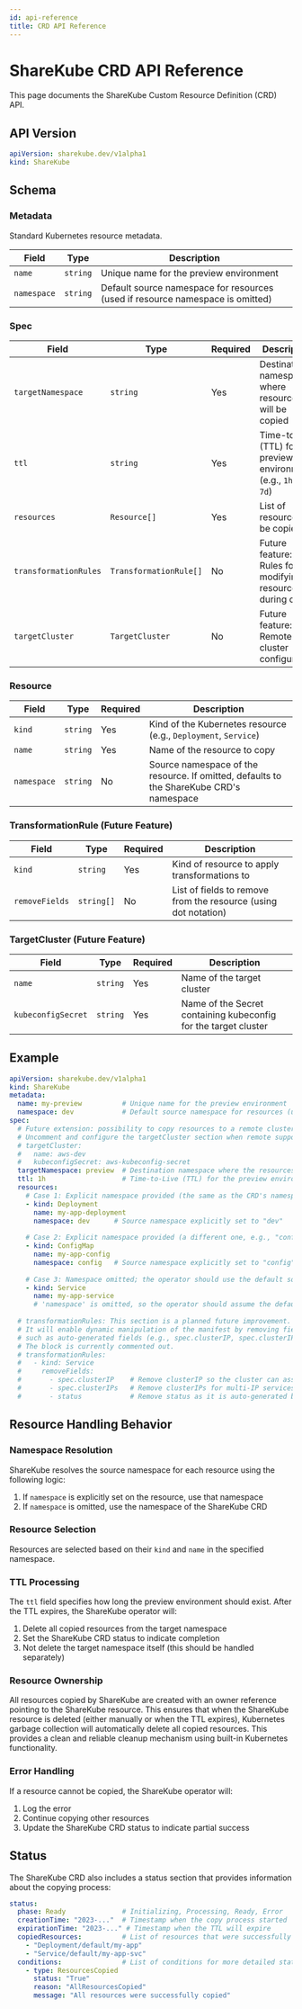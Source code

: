 ```yaml
---
id: api-reference
title: CRD API Reference
---
```


# ShareKube CRD API Reference

This page documents the ShareKube Custom Resource Definition (CRD) API.

## API Version

```yaml
apiVersion: sharekube.dev/v1alpha1
kind: ShareKube
```

## Schema

### Metadata

Standard Kubernetes resource metadata.

| Field | Type | Description |
|-------|------|-------------|
| `name` | `string` | Unique name for the preview environment |
| `namespace` | `string` | Default source namespace for resources (used if resource namespace is omitted) |

### Spec

| Field | Type | Required | Description |
|-------|------|----------|-------------|
| `targetNamespace` | `string` | Yes | Destination namespace where resources will be copied |
| `ttl` | `string` | Yes | Time-to-live (TTL) for the preview environment (e.g., `1h`, `24h`, `7d`) |
| `resources` | `Resource[]` | Yes | List of resources to be copied |
| `transformationRules` | `TransformationRule[]` | No | Future feature: Rules for modifying resources during copy |
| `targetCluster` | `TargetCluster` | No | Future feature: Remote cluster configuration |

### Resource

| Field | Type | Required | Description |
|-------|------|----------|-------------|
| `kind` | `string` | Yes | Kind of the Kubernetes resource (e.g., `Deployment`, `Service`) |
| `name` | `string` | Yes | Name of the resource to copy |
| `namespace` | `string` | No | Source namespace of the resource. If omitted, defaults to the ShareKube CRD's namespace |

### TransformationRule (Future Feature)

| Field | Type | Required | Description |
|-------|------|----------|-------------|
| `kind` | `string` | Yes | Kind of resource to apply transformations to |
| `removeFields` | `string[]` | No | List of fields to remove from the resource (using dot notation) |

### TargetCluster (Future Feature)

| Field | Type | Required | Description |
|-------|------|----------|-------------|
| `name` | `string` | Yes | Name of the target cluster |
| `kubeconfigSecret` | `string` | Yes | Name of the Secret containing kubeconfig for the target cluster |

## Example

```yaml
apiVersion: sharekube.dev/v1alpha1
kind: ShareKube
metadata:
  name: my-preview          # Unique name for the preview environment
  namespace: dev            # Default source namespace for resources (used if namespace is omitted)
spec:
  # Future extension: possibility to copy resources to a remote cluster.
  # Uncomment and configure the targetCluster section when remote support is implemented.
  # targetCluster:
  #   name: aws-dev
  #   kubeconfigSecret: aws-kubeconfig-secret
  targetNamespace: preview  # Destination namespace where the resources will be copied
  ttl: 1h                   # Time-to-Live (TTL) for the preview environment
  resources:
    # Case 1: Explicit namespace provided (the same as the CRD's namespace "dev")
    - kind: Deployment
      name: my-app-deployment
      namespace: dev      # Source namespace explicitly set to "dev"
      
    # Case 2: Explicit namespace provided (a different one, e.g., "config")
    - kind: ConfigMap
      name: my-app-config
      namespace: config   # Source namespace explicitly set to "config"
      
    # Case 3: Namespace omitted; the operator should use the default source namespace ("dev")
    - kind: Service
      name: my-app-service
      # 'namespace' is omitted, so the operator should assume the default source namespace ("dev")
      
  # transformationRules: This section is a planned future improvement.
  # It will enable dynamic manipulation of the manifest by removing fields that might cause conflicts,
  # such as auto-generated fields (e.g., spec.clusterIP, spec.clusterIPs, and status for Service objects).
  # The block is currently commented out.
  # transformationRules:
  #   - kind: Service
  #     removeFields:
  #       - spec.clusterIP    # Remove clusterIP so the cluster can assign a new one in the destination namespace
  #       - spec.clusterIPs   # Remove clusterIPs for multi-IP services
  #       - status            # Remove status as it is auto-generated by Kubernetes
```

## Resource Handling Behavior

### Namespace Resolution

ShareKube resolves the source namespace for each resource using the following logic:

1. If `namespace` is explicitly set on the resource, use that namespace
2. If `namespace` is omitted, use the namespace of the ShareKube CRD

### Resource Selection

Resources are selected based on their `kind` and `name` in the specified namespace.

### TTL Processing

The `ttl` field specifies how long the preview environment should exist. After the TTL expires, the ShareKube operator will:

1. Delete all copied resources from the target namespace
2. Set the ShareKube CRD status to indicate completion
3. Not delete the target namespace itself (this should be handled separately)

### Resource Ownership

All resources copied by ShareKube are created with an owner reference pointing to the ShareKube resource. This ensures that when the ShareKube resource is deleted (either manually or when the TTL expires), Kubernetes garbage collection will automatically delete all copied resources. This provides a clean and reliable cleanup mechanism using built-in Kubernetes functionality.

### Error Handling

If a resource cannot be copied, the ShareKube operator will:

1. Log the error
2. Continue copying other resources
3. Update the ShareKube CRD status to indicate partial success

## Status

The ShareKube CRD also includes a status section that provides information about the copying process:

```yaml
status:
  phase: Ready              # Initializing, Processing, Ready, Error
  creationTime: "2023-..."  # Timestamp when the copy process started
  expirationTime: "2023-..." # Timestamp when the TTL will expire
  copiedResources:          # List of resources that were successfully copied
    - "Deployment/default/my-app"
    - "Service/default/my-app-svc"
  conditions:               # List of conditions for more detailed status
    - type: ResourcesCopied
      status: "True"
      reason: "AllResourcesCopied"
      message: "All resources were successfully copied"
```
